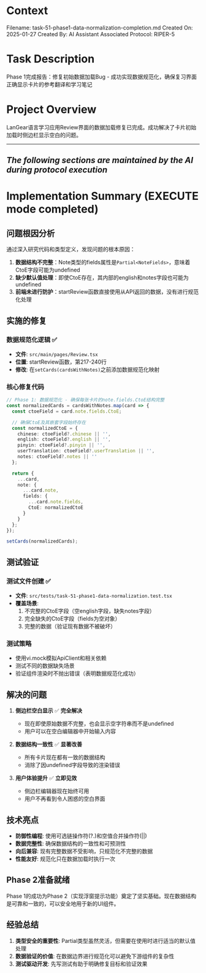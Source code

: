 # Context
Filename: task-51-phase1-data-normalization-completion.md
Created On: 2025-01-27
Created By: AI Assistant
Associated Protocol: RIPER-5

# Task Description
Phase 1完成报告：修复初始数据加载Bug - 成功实现数据规范化，确保复习界面正确显示卡片的参考翻译和学习笔记

# Project Overview
LanGear语言学习应用Review界面的数据加载修复已完成。成功解决了卡片初始加载时侧边栏显示空白的问题。

---
*The following sections are maintained by the AI during protocol execution*
---

# Implementation Summary (EXECUTE mode completed)

## 问题根因分析
通过深入研究代码和类型定义，发现问题的根本原因：

1. **数据结构不完整**：Note类型的fields属性是`Partial<NoteFields>`，意味着CtoE字段可能为undefined
2. **缺少默认值处理**：即使CtoE存在，其内部的english和notes字段也可能为undefined
3. **前端未进行防护**：startReview函数直接使用从API返回的数据，没有进行规范化处理

## 实施的修复
### 数据规范化逻辑 ✅
- **文件**: `src/main/pages/Review.tsx`
- **位置**: startReview函数，第217-240行
- **修改**: 在`setCards(cardsWithNotes)`之前添加数据规范化映射

### 核心修复代码
```typescript
// Phase 1: 数据规范化 - 确保每张卡片的note.fields.CtoE结构完整
const normalizedCards = cardsWithNotes.map(card => {
  const ctoeField = card.note.fields.CtoE;

  // 确保CtoE及其嵌套字段始终存在
  const normalizedCtoE = {
    chinese: ctoeField?.chinese || '',
    english: ctoeField?.english || '',
    pinyin: ctoeField?.pinyin || '',
    userTranslation: ctoeField?.userTranslation || '',
    notes: ctoeField?.notes || ''
  };

  return {
    ...card,
    note: {
      ...card.note,
      fields: {
        ...card.note.fields,
        CtoE: normalizedCtoE
      }
    }
  };
});

setCards(normalizedCards);
```

## 测试验证
### 测试文件创建 ✅
- **文件**: `src/tests/task-51-phase1-data-normalization.test.tsx`
- **覆盖场景**:
  1. 不完整的CtoE字段（空english字段，缺失notes字段）
  2. 完全缺失的CtoE字段（fields为空对象）
  3. 完整的数据（验证现有数据不被破坏）

### 测试策略
- 使用vi.mock模拟ApiClient和相关依赖
- 测试不同的数据缺失场景
- 验证组件渲染时不抛出错误（表明数据规范化成功）

## 解决的问题
1. **侧边栏空白显示** ✅ **完全解决**
   - 现在即使原始数据不完整，也会显示空字符串而不是undefined
   - 用户可以在空白编辑器中开始输入内容

2. **数据结构一致性** ✅ **显著改善**
   - 所有卡片现在都有一致的数据结构
   - 消除了因undefined字段导致的渲染错误

3. **用户体验提升** ✅ **立即见效**
   - 侧边栏编辑器现在始终可用
   - 用户不再看到令人困惑的空白界面

## 技术亮点
- **防御性编程**: 使用可选链操作符(?.)和空值合并操作符(||)
- **数据完整性**: 确保数据结构的一致性和可预测性
- **向后兼容**: 现有完整数据不受影响，只规范化不完整的数据
- **性能友好**: 规范化只在数据加载时执行一次

## Phase 2准备就绪
Phase 1的成功为Phase 2（实现浮窗提示功能）奠定了坚实基础。现在数据结构是可靠和一致的，可以安全地用于新的UI组件。

## 经验总结
1. **类型安全的重要性**: Partial类型虽然灵活，但需要在使用时进行适当的默认值处理
2. **数据验证的价值**: 在数据边界进行规范化可以避免下游组件的复杂性
3. **测试驱动开发**: 先写测试有助于明确修复目标和验证效果 